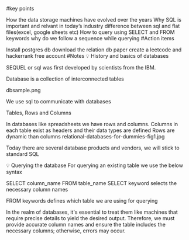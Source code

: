 #key points

How the data storage machines have evolved over the years
Why SQL is important and relvant in today’s industry
difference between sql and flat files(excel, google sheets etc)
How to query using SELECT and FROM keywords
why do we follow a sequence while querying
#Action items

 Install postgres db
 download the relation db paper
 create a leetcode and hackerrank free account
#Notes 💡 History and basics of databases

SEQUEL or sql was first developed by scientists from the IBM.

Database is a collection of interconnected tables

dbsample.png

We use sql to communicate with databases

Tables, Rows and Columns

In databases like spreadsheets we have rows and columns.
Columns in each table exist as headers and their data types are defined
Rows are dynamic than columns
relational-databases-for-dummies-fig1.jpg

Today there are several database products and vendors, we will stick to standard SQL

💡 Querying the database
For querying an existing table we use the below syntax

SELECT column_name
FROM table_name
SELECT keyword selects the necessary column names

FROM keywords defines which table we are using for querying

In the realm of databases, it's essential to treat them like machines that require precise details to yield the desired output. Therefore, we must provide accurate column names and ensure the table includes the necessary columns; otherwise, errors may occur.

